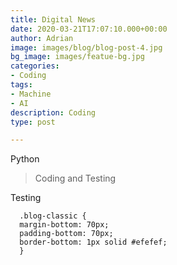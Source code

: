 ```yaml
---
title: Digital News
date: 2020-03-21T17:07:10.000+00:00
author: Adrian
image: images/blog/blog-post-4.jpg
bg_image: images/featue-bg.jpg
categories:
- Coding
tags:
- Machine
- AI
description: Coding
type: post

---
```

Python

> Coding and Testing

Testing

      .blog-classic {
      margin-bottom: 70px;
      padding-bottom: 70px;
      border-bottom: 1px solid #efefef;
      }
